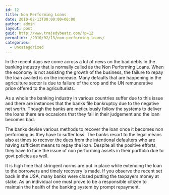 ```yaml
---
id: 12
title: Non Performing Loans
date: 2010-02-13T00:00:00+00:00
author: admin
layout: post
guid: http://www.trajedybeatz.com/?p=12
permalink: /2010/02/13/non-performing-loans/
categories:
  - Uncategorized
---
```

In the recent days we come across a lot of news on the bad debts in the banking industry that is normally called as the Non Performing Loans. When the economy is not assisting the growth of the business, the failure to repay the loan availed is on the increase. Many defaults that are happening in the agriculture sector is due to failure of the crop and the UN remunerative price offered to the agriculturists.

As a whole the banking industry in various countries suffer due to this issue and there are instances that the banks file bankruptcy due to the negative net worth. Though the banks are meticulously follow the systems to deliver the loans there are occasions that they fail in their judgement and the loan becomes bad.

The banks devise various methods to recover the loan once it becomes non performing as they have to suffer loss. The banks resort to the legal means also at times to recover the dues from the intentional defaulters who are having sufficient means to repay the loan. Despite all the positive efforts, they have to face the issue of non performing assets in their portfolio due to govt policies as well.

It is high time that stringent norms are put in place while extending the loan to the borrowers and timely recovery is made. If you observe the recent set back in the USA, many banks were closed putting the taxpayers money at stake. As an individual one must prove to be a responsible citizen to maintain the health of the banking system by prompt repayment.